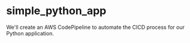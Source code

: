 # simple_python_app
 We'll create an AWS CodePipeline to automate the CICD process for our Python application. 
